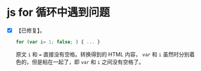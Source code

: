 <link rel="stylesheet" href="../../node_modules/@wulechuan/css-stylus-markdown-themes/源代码/发布的源代码/文章排版与配色方案集/层叠样式表/wulechuan-styles-for-html-via-markdown--vscode.default.min.css">


# js for 循环中遇到问题

- [x] 【已修复】。

    ```js
    for (var i= 1; false; ) { ... }
    ```

    原文 `i` 和 `=` 直接没有空格。转换得到的 HTML 内容， `var` 和 `i` 虽然时分别着色的，但是粘在一起了，即 `var` 和 `i` 之间没有空格了。

